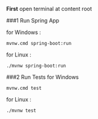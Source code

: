 **First** open terminal at content root

###1 Run Spring App


for Windows : 

```shell script
mvnw.cmd spring-boot:run
```
for Linux :
```shell script
./mvnw spring-boot:run
```

###2 Run Tests
for Windows
```shell script
mvnw.cmd test
```

for Linux :
```shell script
./mvnw test
```